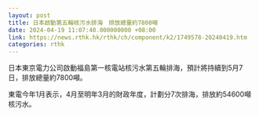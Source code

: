 ```yaml
---
layout: post
title: 日本啟動第五輪核污水排海　排放總量約7800噸
date: 2024-04-19 11:07:40.000000000 +08:00
link: https://news.rthk.hk/rthk/ch/component/k2/1749578-20240419.htm
categories: rthk
---
```


日本東京電力公司啟動福島第一核電站核污水第五輪排海，預計將持續到5月7日，排放總量約7800噸。

東電今年1月表示，4月至明年3月的財政年度，計劃分7次排海，排放約54600噸核污水。
